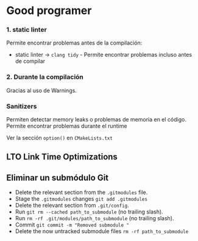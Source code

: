 # Good programer

### 1. static linter


Permite encontrar problemas antes de la compilación: 

- static linter -> `clang tidy` - Permite encontrar problemas incluso antes de compilar

### 2. Durante la compilación

Gracias al uso de Warnings.

### Sanitizers

Permiten detectar memory leaks o problemas de memoria en el código. Permite encontrar problemas durante el runtime


Ver la sección `option()` en `CMakeLists.txt`


## LTO Link Time Optimizations



## Eliminar un submódulo Git

* Delete the relevant section from the `.gitmodules` file.
* Stage the `.gitmodules` changes `git add .gitmodules`
* Delete the relevant section from `.git/config`.
* Run `git rm --cached path_to_submodule` (no trailing slash).
* Run `rm -rf .git/modules/path_to_submodule` (no trailing slash).
* Commit `git commit -m "Removed submodule "`
* Delete the now untracked submodule files `rm -rf path_to_submodule`
